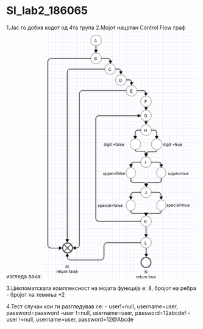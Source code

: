 # SI_lab2_186065

1.Јас го добив кодот од 4та група
2.Мојот нацртан Control Flow граф изгледа вака:
![alt text](https://github.com/dareeco/SI_lab2_186065/blob/master/Control%20Flow%20Diagram.png?raw=true)


3.Цикломатската комплексност на мојата функција е: 8, бројот на ребра - бројот на темиња +2

4.Тест случаи кои ги разгледував се:
	- user!=null, username=user, password=password
	-user !=null, username=user, password=12abcdef
	-user !=null, username=user, password=12@Abcde
